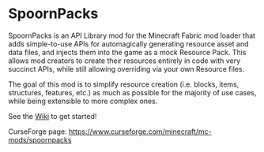 # SpoornPacks
SpoornPacks is an API Library mod for the Minecraft Fabric mod loader that adds simple-to-use APIs for automagically generating resource asset and data files, and injects them into the game as a mock Resource Pack. This allows mod creators to create their resources entirely in code with very succinct APIs, while still allowing overriding via your own Resource files.

The goal of this mod is to simplify resource creation (i.e. blocks, items, structures, features, etc.) as much as possible for the majority of use cases, while being extensible to more complex ones.

See the [Wiki](https://github.com/spoorn/SpoornPacks/wiki) to get started!

CurseForge page: https://www.curseforge.com/minecraft/mc-mods/spoornpacks
